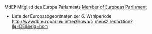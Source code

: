 MdEP Mitglied des Europa Parlaments [Member of European
Parliament](http://wwwdb.europarl.eu.int/ep6/owa/p_meps2.repartition?ilg=EN "wikilink")

-   Liste der Europaabgeordneten der 6. Wahlperiode
    <http://wwwdb.europarl.eu.int/ep6/owa/p_meps2.repartition?ilg=DE&iorig=hom>
